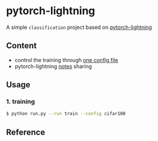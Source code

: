 # pytorch-lightning
A simple `classification` project based on [pytorch-lightning](https://github.com/PyTorchLightning/pytorch-lightning)

## Content
- control the training through [one config file](https://github.com/rentainhe/mini-classification/blob/master/configs/cifar100.yaml)
- pytorch-lightning [notes]() sharing

## Usage
### 1. training
```bash
$ python run.py --run train --config cifar100
```
## Reference
